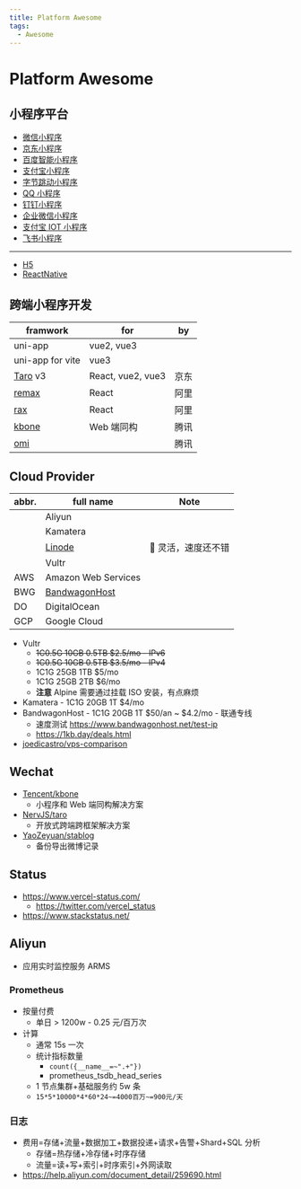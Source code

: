 ```yaml
---
title: Platform Awesome
tags:
  - Awesome
---
```


# Platform Awesome

## 小程序平台

- [微信小程序](https://developers.weixin.qq.com/miniprogram/dev/framework/)
- [京东小程序](https://mp.jd.com/)
- [百度智能小程序](https://smartprogram.baidu.com/developer/index.html)
- [支付宝小程序](https://opendocs.alipay.com/mini/developer/getting-started)
- [字节跳动小程序](https://developer.open-douyin.com/docs/resource/zh-CN/mini-app/introduction/overview)
- [QQ 小程序](https://q.qq.com/wiki/develop/miniprogram/frame/)
- [钉钉小程序](https://open.dingtalk.com/document/org/develop-org-mini-programs)
- [企业微信小程序](https://developers.weixin.qq.com/miniprogram/dev/devtools/qywx-dev.html)
- [支付宝 IOT 小程序](https://opendocs.alipay.com/iot/multi-platform/vcs0fv)
- [飞书小程序](https://open.feishu.cn/document/uYjL24iN/uMjNzUjLzYzM14yM2MTN)

---

- [H5](https://developer.mozilla.org/zh-CN/docs/Web)
- [ReactNative](https://reactnative.dev/)

## 跨端小程序开发

| framwork         | for               | by   |
| ---------------- | ----------------- | ---- |
| uni-app          | vue2, vue3        |
| uni-app for vite | vue3              |
| [Taro] v3        | React, vue2, vue3 | 京东 |
| [remax]          | React             | 阿里 |
| [rax]            | React             | 阿里 |
| [kbone]          | Web 端同构        | 腾讯 |
| [omi]            |                   | 腾讯 |

[rax]: https://github.com/alibaba/rax
[remax]: https://github.com/remaxjs/remax
[taro]: https://github.com/nervjs/taro
[kbone]: https://github.com/Tencent/kbone
[omi]: https://github.com/Tencent/omi

## Cloud Provider

| abbr. | full name           | Note                |
| ----- | ------------------- | ------------------- |
|       | Aliyun              |
|       | Kamatera            |
|       | [Linode]            | 🌟 灵活，速度还不错 |
|       | Vultr               |
| AWS   | Amazon Web Services |
| BWG   | [BandwagonHost]     |
| DO    | DigitalOcean        |
| GCP   | Google Cloud        |

[linode]: ./linode.md
[bandwagonhost]: https://bandwagonhost.com/

- Vultr
  - ~~1C0.5G 10GB 0.5TB $2.5/mo - IPv6~~
  - ~~1C0.5G 10GB 0.5TB $3.5/mo - IPv4~~
  - 1C1G 25GB 1TB $5/mo
  - 1C1G 25GB 2TB $6/mo
  - **注意** Alpine 需要通过挂载 ISO 安装，有点麻烦
- Kamatera - 1C1G 20GB 1T $4/mo
- BandwagonHost - 1C1G 20GB 1T $50/an ~ $4.2/mo - 联通专线
  - 速度测试 https://www.bandwagonhost.net/test-ip
  - https://1kb.day/deals.html
- [joedicastro/vps-comparison](https://github.com/joedicastro/vps-comparison)

## Wechat

- [Tencent/kbone](https://github.com/Tencent/kbone)
  - 小程序和 Web 端同构解决方案
- [NervJS/taro](https://github.com/NervJS/taro)
  - 开放式跨端跨框架解决方案
- [YaoZeyuan/stablog](https://github.com/YaoZeyuan/stablog)
  - 备份导出微博记录

## Status

- https://www.vercel-status.com/
  - https://twitter.com/vercel_status
- https://www.stackstatus.net/

## Aliyun

- 应用实时监控服务 ARMS

### Prometheus

- 按量付费
  - 单日 > 1200w - 0.25 元/百万次
- 计算
  - 通常 15s 一次
  - 统计指标数量
    - `count({__name__=~".+"})`
    - prometheus_tsdb_head_series
  - 1 节点集群+基础服务约 5w 条
  - `15*5*10000*4*60*24~=4000百万~=900元/天`

### 日志

- 费用=存储+流量+数据加工+数据投递+请求+告警+Shard+SQL 分析
  - 存储=热存储+冷存储+时序存储
  - 流量=读+写+索引+时序索引+外网读取
- https://help.aliyun.com/document_detail/259690.html
